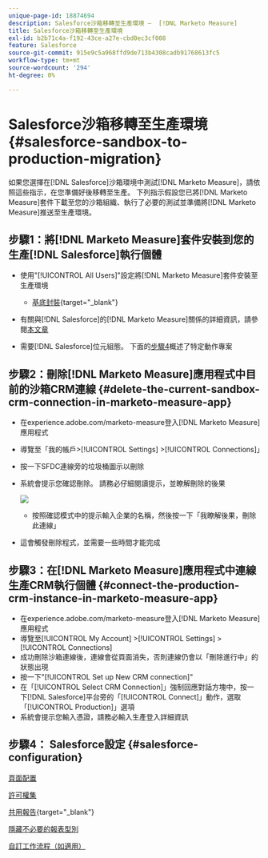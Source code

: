 ```yaml
---
unique-page-id: 18874694
description: Salesforce沙箱移轉至生產環境 —  [!DNL Marketo Measure]
title: Salesforce沙箱移轉至生產環境
exl-id: b2b71c4a-f192-43ce-a27e-cbd0ec3cf008
feature: Salesforce
source-git-commit: 915e9c5a968ffd9de713b4308cadb91768613fc5
workflow-type: tm+mt
source-wordcount: '294'
ht-degree: 0%

---
```


# Salesforce沙箱移轉至生產環境 {#salesforce-sandbox-to-production-migration}

如果您選擇在[!DNL Salesforce]沙箱環境中測試[!DNL Marketo Measure]，請依照這些指示，在您準備好後移轉至生產。 下列指示假設您已將[!DNL Marketo Measure]套件下載至您的沙箱組織、執行了必要的測試並準備將[!DNL Marketo Measure]推送至生產環境。

## 步驟1：將[!DNL Marketo Measure]套件安裝到您的生產[!DNL Salesforce]執行個體

* 使用&quot;[!UICONTROL All Users]&quot;設定將[!DNL Marketo Measure]套件安裝至生產環境

   * [基底封裝](https://appexchange.salesforce.com/appxListingDetail?listingId=a0N3000000B3KLuEAN){target="_blank"}

* 有關與[!DNL Salesforce]的[!DNL Marketo Measure]關係的詳細資訊，請參閱[本文章](/help/configuration-and-setup/marketo-measure-and-salesforce/how-marketo-measure-and-salesforce-interact.md)
* 需要[!DNL Salesforce]位元組態。 下面的[步驟4](#salesforce-configuration)概述了特定動作專案

## 步驟2：刪除[!DNL Marketo Measure]應用程式中目前的沙箱CRM連線 {#delete-the-current-sandbox-crm-connection-in-marketo-measure-app}

* 在experience.adobe.com/marketo-measure登入[!DNL Marketo Measure]應用程式
* 導覽至「我的帳戶>[!UICONTROL Settings] >[!UICONTROL Connections]」
* 按一下SFDC連線旁的垃圾桶圖示以刪除
* 系統會提示您確認刪除。 請務必仔細閱讀提示，並瞭解刪除的後果

  ![](assets/salesforce-sandbox-to-production-migration-1.png)

   * 按照確認模式中的提示輸入企業的名稱，然後按一下「我瞭解後果，刪除此連線」
* 這會觸發刪除程式，並需要一些時間才能完成

## 步驟3：在[!DNL Marketo Measure]應用程式中連線生產CRM執行個體 {#connect-the-production-crm-instance-in-marketo-measure-app}

* 在experience.adobe.com/marketo-measure登入[!DNL Marketo Measure]應用程式
* 導覽至[!UICONTROL My Account] >[!UICONTROL Settings] > [!UICONTROL Connections]
* 成功刪除沙箱連線後，連線會從頁面消失，否則連線仍會以「刪除進行中」的狀態出現
* 按一下&quot;[!UICONTROL Set up New CRM connection]&quot;
* 在「[!UICONTROL Select CRM Connection]」強制回應對話方塊中，按一下[!DNL Salesforce]平台旁的「[!UICONTROL Connect]」動作，選取「[!UICONTROL Production]」選項
* 系統會提示您輸入憑證，請務必輸入生產登入詳細資訊

## 步驟4： Salesforce設定 {#salesforce-configuration}

[頁面配置](/help/configuration-and-setup/marketo-measure-and-salesforce/page-layout-instructions.md)

[許可權集](/help/configuration-and-setup/marketo-measure-and-salesforce/marketo-measure-permission-sets.md)

[共用報告](https://help.salesforce.com/s/articleView?language=en_US&amp;id=analytics_share_folder.htm&amp;type=0){target="_blank"}

[隱藏不必要的報表型別](/help/configuration-and-setup/marketo-measure-and-salesforce/hiding-unnecessary-report-types.md)

[自訂工作流程（如適用）](/help/advanced-marketo-measure-features/custom-revenue-amount/using-a-custom-revenue-amount-field.md)

